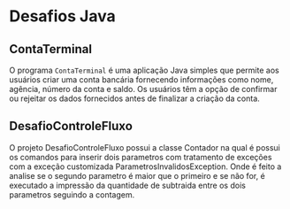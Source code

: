 # Desafios Java

## ContaTerminal

O programa `ContaTerminal` é uma aplicação Java simples que permite aos usuários criar uma conta bancária fornecendo informações como nome, agência, número da conta e saldo. Os usuários têm a opção de confirmar ou rejeitar os dados fornecidos antes de finalizar a criação da conta.


## DesafioControleFluxo

O projeto DesafioControleFluxo possui a classe Contador na qual é possui os comandos para inserir dois parametros com tratamento de exceções com a exceção customizada ParametrosInvalidosException. Onde é feito a analise se o segundo parametro é maior que o primeiro e se não for, é executado a impressão da quantidade de subtraida entre os dois parametros seguindo a contagem.
